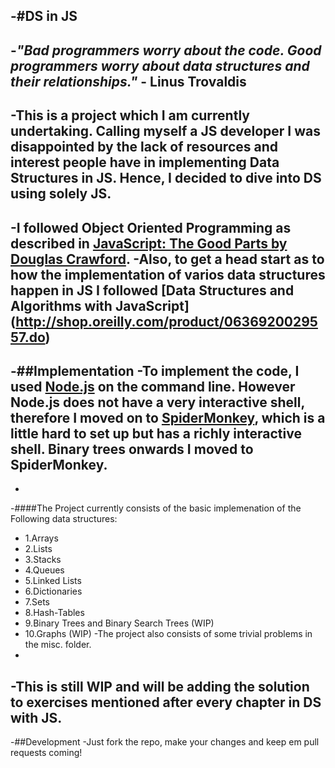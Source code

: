 -#DS in JS
-
-*"Bad programmers worry about the code. Good programmers worry about data structures and their relationships."* - **Linus Trovaldis**
-
-This is a project which I am currently undertaking. Calling myself a JS developer I was disappointed by the lack of resources and interest people have in implementing Data Structures in JS. Hence, I decided to dive into DS using solely JS.
-
-I followed Object Oriented Programming as described in [JavaScript: The Good Parts by **Douglas Crawford**](http://shop.oreilly.com/product/9780596517748.do).
-Also, to get a head start as to how the implementation of varios data structures happen in JS I followed [Data Structures and Algorithms with JavaScript] (http://shop.oreilly.com/product/0636920029557.do)
-
-##Implementation
-To implement the code, I used [Node.js](https://nodejs.org/) on the command line. However Node.js does not have a very interactive shell, therefore I moved on to [SpiderMonkey](https://developer.mozilla.org/en-US/docs/Mozilla/Projects/SpiderMonkey), which is a little hard to set up but has a richly interactive shell. Binary trees onwards I moved to SpiderMonkey.
-
-
-####The Project currently consists of the basic implemenation of the Following data structures:
-    1.Arrays
-    2.Lists
-    3.Stacks
-    4.Queues
-    5.Linked Lists
-    6.Dictionaries
-    7.Sets
-    8.Hash-Tables
-    9.Binary Trees and Binary Search Trees (WIP)
-    10.Graphs (WIP) 
-The project also consists of some trivial problems in the misc. folder.
-
-This is still WIP and will be adding the solution to exercises mentioned after every chapter in DS with JS.
-
-##Development
-Just fork the repo, make your changes and keep em pull requests coming!
